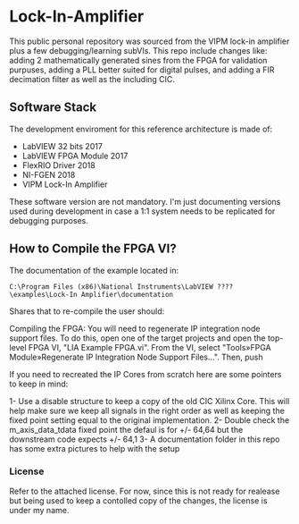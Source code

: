 # Lock-In-Amplifier

This public personal repository was sourced from the VIPM lock-in amplifier plus a few debugging/learning subVIs. This repo include changes like: adding 2 mathematically generated sines from the FPGA for validation purpuses, adding a PLL better suited for digital pulses, and adding a FIR decimation filter as well as the including CIC.

## Software Stack

The development enviroment for this reference architecture is made of:

- LabVIEW 32 bits 2017
- LabVIEW FPGA Module 2017
- FlexRIO Driver 2018
- NI-FGEN 2018
- VIPM Lock-In Amplifier

These software version are not mandatory. I'm just documenting versions used during development in case a 1:1 system needs to be replicated for debugging purposes.

## How to Compile the FPGA VI?

The documentation of the example located in: 

```
C:\Program Files (x86)\National Instruments\LabVIEW ????\examples\Lock-In Amplifier\documentation
```
Shares that to re-compile the user should:

Compiling the FPGA: You will need to regenerate IP integration node support files. To do this, open one of the target projects and open the top-level FPGA VI, "LIA Example FPGA.vi". From the VI, select "Tools»FPGA Module»Regenerate IP Integration Node Support Files...". Then, push 

If you need to recreated the IP Cores from scratch here are some pointers to keep in mind:

1- Use a disable structure to keep a copy of the old CIC Xilinx Core. This will help make sure we keep all signals in the right order as well as keeping the fixed point setting equal to the original implementation.
2- Double check the m_axis_data_tdata fixed point the defaul is for +/- 64,64 but the downstream code expects +/- 64,1
3- A documentation folder in this repo has some extra pictures to help with the setup

### License

Refer to the attached license. For now, since this is not ready for realease but being used to keep a contolled copy of the changes, the license is under my name.
